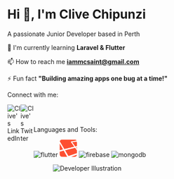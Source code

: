 
# Hi 👋, I'm Clive Chipunzi

A passionate Junior Developer based in Perth

🌱 I'm currently learning **Laravel & Flutter**

📫 How to reach me **iammcsaint@gmail.com**

⚡ Fun fact **"Building amazing apps one bug at a time!"**

Connect with me:

<a href="https://www.linkedin.com/in/clive-tendai-chipunzi" target="_blank">
  <img align="left" alt="Clive's LinkedIn" width="30px" src="https://raw.githubusercontent.com/rahuldkjain/github-profile-readme-generator/master/src/images/icons/Social/linked-in-alt.svg" />
</a>
<a href="https://www.twitter.com" target="_blank">
  <img align="left" alt="Clive's Twitter" width="30px" src="https://raw.githubusercontent.com/rahuldkjain/github-profile-readme-generator/master/src/images/icons/Social/twitter.svg" />
</a>

<br />
<br />

Languages and Tools:

<p align="left">
<img src="https://www.vectorlogo.zone/logos/flutterio/flutterio-icon.svg" alt="flutter" width="40" height="40"/>
<img src="https://raw.githubusercontent.com/devicons/devicon/master/icons/laravel/laravel-plain.svg" alt="laravel" width="40" height="40"/>
<img src="https://www.vectorlogo.zone/logos/firebase/firebase-icon.svg" alt="firebase" width="40" height="40"/>
<img src="https://www.vectorlogo.zone/logos/mongodb/mongodb-icon.svg" alt="mongodb" width="40" height="40"/>
</p>

<img align="right" alt="Developer Illustration" width="400" src="https://raw.githubusercontent.com/abhisheknaiidu/abhisheknaiidu/master/code.gif"/>
